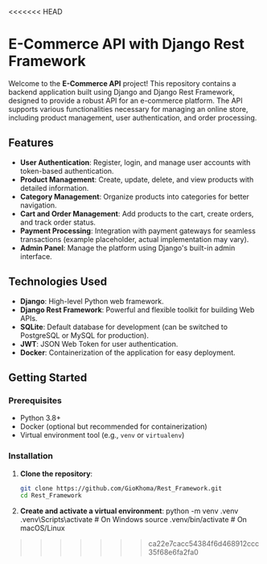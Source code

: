 <<<<<<< HEAD
# E-Commerce API with Django Rest Framework

Welcome to the **E-Commerce API** project! This repository contains a backend application built using Django and Django Rest Framework, designed to provide a robust API for an e-commerce platform. The API supports various functionalities necessary for managing an online store, including product management, user authentication, and order processing.

## Features

- **User Authentication**: Register, login, and manage user accounts with token-based authentication.
- **Product Management**: Create, update, delete, and view products with detailed information.
- **Category Management**: Organize products into categories for better navigation.
- **Cart and Order Management**: Add products to the cart, create orders, and track order status.
- **Payment Processing**: Integration with payment gateways for seamless transactions (example placeholder, actual implementation may vary).
- **Admin Panel**: Manage the platform using Django's built-in admin interface.

## Technologies Used

- **Django**: High-level Python web framework.
- **Django Rest Framework**: Powerful and flexible toolkit for building Web APIs.
- **SQLite**: Default database for development (can be switched to PostgreSQL or MySQL for production).
- **JWT**: JSON Web Token for user authentication.
- **Docker**: Containerization of the application for easy deployment.

## Getting Started

### Prerequisites

- Python 3.8+
- Docker (optional but recommended for containerization)
- Virtual environment tool (e.g., `venv` or `virtualenv`)

### Installation

1. **Clone the repository**:
   ```sh
   git clone https://github.com/GioKhoma/Rest_Framework.git
   cd Rest_Framework

2. **Create and activate a virtual environment**:
   python -m venv .venv
   .venv\Scripts\activate  # On Windows
   source .venv/bin/activate  # On macOS/Linux
>>>>>>> ca22e7cacc54384f6d468912ccc35f68e6fa2fa0
